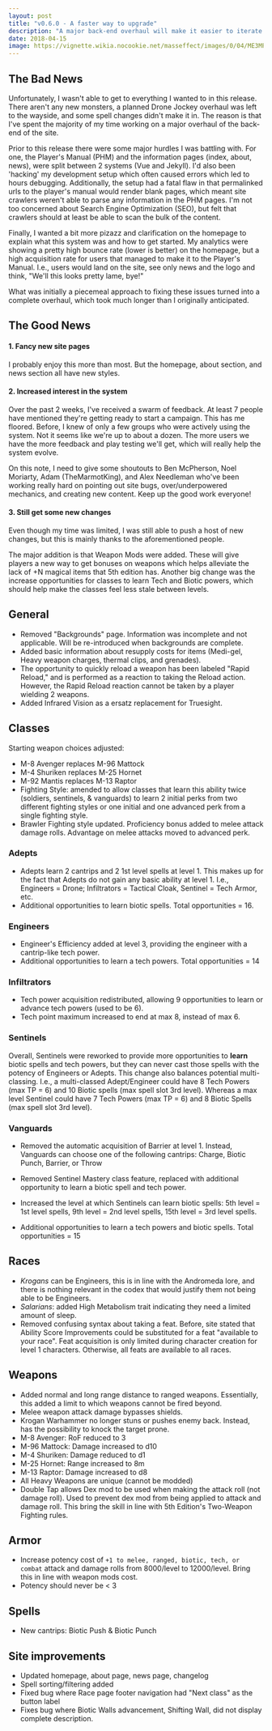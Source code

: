 ```yaml
---
layout: post
title: "v0.6.0 - A faster way to upgrade"
description: "A major back-end overhaul will make it easier to iterate on Mass Effect 5e"
date: 2018-04-15
image: https://vignette.wikia.nocookie.net/masseffect/images/0/04/ME3MP_Ops_Survival_Pack.png/revision/latest?cb=20180207021358
---
```


## The Bad News
Unfortunately, I wasn't able to get to everything I wanted to in this release. There aren't any new monsters,
a planned Drone Jockey overhaul was left to the wayside, and some spell changes didn't make it in. The reason is that
I've spent the majority of my time working on a major overhaul of the back-end of the site.

Prior to this release there were some major hurdles I was battling with. For one, the Player's Manual (PHM) and the information pages (index, about, news), were split
between 2 systems (Vue and Jekyll). I'd also been 'hacking' my development setup which often caused errors which led to hours debugging.
Additionally, the setup had a fatal flaw in that permalinked urls to the player's manual would render blank pages, which
meant site crawlers weren't able to parse any information in the PHM pages. I'm not too concerned about Search Engine Optimization (SEO), but felt that
crawlers should at least be able to scan the bulk of the content.

Finally, I wanted a bit more pizazz and clarification on the homepage to explain what this system was and how to get started. My
analytics were showing a pretty high bounce rate (lower is better) on the homepage, but a high acquisition rate for users that
managed to make it to the Player's Manual. I.e., users would land on the site, see only news and the logo and think, "We'll this looks
pretty lame, bye!"

What was initially a piecemeal approach to fixing these issues turned into a complete overhaul, which took much longer than I originally anticipated.

## The Good News

#### 1. Fancy new site pages
I probably enjoy this more than most. But the homepage, about section, and news section all have new styles.

#### 2. Increased interest in the system
Over the past 2 weeks, I've received a swarm of feedback. At least 7 people have mentioned they're getting ready to start a campaign.
This has me floored. Before, I knew of only a few groups who were actively using the system. Not it seems like we're up to about a dozen.
The more users we have the more feedback and play testing we'll get, which will really help the system evolve.

On this note, I need to give some shoutouts to Ben McPherson, Noel Moriarty, Adam (TheMarmotKing), and Alex Needleman who've been working really hard on pointing out
site bugs, over/underpowered mechanics, and creating new content. Keep up the good work everyone!

#### 3. Still get some new changes
Even though my time was limited, I was still able to push a host of new changes, but this is mainly thanks to the aforementioned people.

The major addition is that Weapon Mods were added. These will give players a new way to get bonuses on weapons which helps alleviate the lack of
+N magical items that 5th edition has. Another big change was the increase opportunities for classes to learn Tech and Biotic powers, which should
help make the classes feel less stale between levels.

## General
* Removed "Backgrounds" page. Information was incomplete and not applicable. Will be re-introduced when backgrounds are complete.
* Added basic information about resupply costs for items (Medi-gel, Heavy weapon charges, thermal clips, and grenades).
* The opportunity to quickly reload a weapon has been labeled "Rapid Reload," and is performed as a reaction to taking the Reload action.
However, the Rapid Reload reaction cannot be taken by a player wielding 2 weapons.
* Added Infrared Vision as a ersatz replacement for Truesight.

## Classes
Starting weapon choices adjusted:
* M-8 Avenger replaces M-96 Mattock
* M-4 Shuriken replaces M-25 Hornet
* M-92 Mantis replaces M-13 Raptor
* Fighting Style: amended to allow classes that learn this ability twice (soldiers, sentinels, & vanguards) to learn 2 initial perks from two different fighting styles or
one initial and one advanced perk from a single fighting style.
* Brawler Fighting style updated. Proficiency bonus added to melee attack damage rolls. Advantage on melee attacks moved to advanced perk.

### Adepts
* Adepts learn 2 cantrips and 2 1st level spells at level 1. This makes up for the fact that Adepts do not gain any basic ability at level 1.
I.e., Engineers = Drone; Infiltrators = Tactical Cloak, Sentinel = Tech Armor, etc.
* Additional opportunities to learn biotic spells. Total opportunities = 16.

### Engineers
* Engineer's Efficiency added at level 3, providing the engineer with a cantrip-like tech power.
* Additional opportunities to learn a tech powers. Total opportunities = 14

### Infiltrators
* Tech power acquisition redistributed, allowing 9 opportunities to learn or advance tech powers (used to be 6).
* Tech point maximum increased to end at max 8, instead of max 6.

### Sentinels
Overall, Sentinels were reworked to provide more opportunities to __learn__ biotic spells and tech powers, but they can never
cast those spells with the potency of Engineers or Adepts. This change also balances potential multi-classing. I.e., a multi-classed
Adept/Engineer could have 8 Tech Powers (max TP = 6) and 10 Biotic spells (max spell slot 3rd level). Whereas a max level Sentinel
could have 7 Tech Powers (max TP = 6) and 8 Biotic Spells (max spell slot 3rd level).

### Vanguards
* Removed the automatic acquisition of Barrier at level 1. Instead, Vanguards can choose one of the following cantrips: Charge, Biotic Punch, Barrier, or Throw

* Removed Sentinel Mastery class feature, replaced with additional opportunity to learn a biotic spell and tech power.
* Increased the level at which Sentinels can learn biotic spells: 5th level = 1st level spells, 9th level = 2nd level spells, 15th level = 3rd level spells.
* Additional opportunities to learn a tech powers and biotic spells. Total opportunities = 15

## Races
* _Krogans_ can be Engineers, this is in line with the Andromeda lore, and there is nothing relevant in the codex that would justify them
not being able to be Engineers.
* _Salarians_: added High Metabolism trait indicating they need a limited amount of sleep.
* Removed confusing syntax about taking a feat. Before, site stated that Ability Score Improvements could be substituted for a feat "available to your race".
Feat acquisition is only limited during character creation for level 1 characters. Otherwise, all feats are available to all races.

## Weapons
* Added normal and long range distance to ranged weapons. Essentially, this added a limit to which weapons cannot be fired beyond.
* Melee weapon attack damage bypasses shields.
* Krogan Warhammer no longer stuns or pushes enemy back. Instead, has the possibility to knock the target prone.
* M-8 Avenger: RoF reduced to 3
* M-96 Mattock: Damage increased to d10
* M-4 Shuriken: Damage reduced to d1
* M-25 Hornet: Range increased to 8m
* M-13 Raptor: Damage increased to d8
* All Heavy Weapons are unique (cannot be modded)
* Double Tap allows Dex mod to be used when making the attack roll (not damage roll). Used to prevent dex mod from being applied to attack and damage roll. This bring the skill in line
with 5th Edition's Two-Weapon Fighting rules.

## Armor
* Increase potency cost of `+1 to melee, ranged, biotic, tech, or combat` attack and damage rolls from 8000/level to 12000/level. Bring this in line
with weapon mods cost.
* Potency should never be < 3

## Spells
* New cantrips: Biotic Push & Biotic Punch

## Site improvements
* Updated homepage, about page, news page, changelog
* Spell sorting/filtering added
* Fixed bug where Race page footer navigation had "Next class" as the button label
* Fixes bug where Biotic Walls advancement, Shifting Wall, did not display complete description.